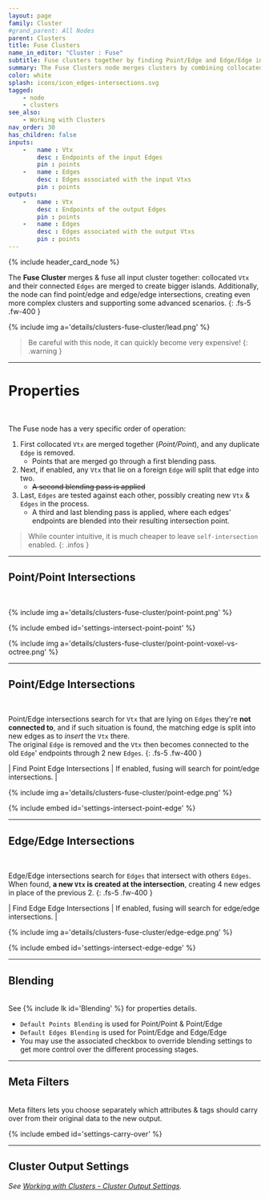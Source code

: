 ```yaml
---
layout: page
family: Cluster
#grand_parent: All Nodes
parent: Clusters
title: Fuse Clusters
name_in_editor: "Cluster : Fuse"
subtitle: Fuse clusters together by finding Point/Edge and Edge/Edge intersections.
summary: The Fuse Clusters node merges clusters by combining collocated vertices and edges, while detecting point/edge and edge/edge intersections, creating larger and more complex clusters through a multi-stage blending process.
color: white
splash: icons/icon_edges-intersections.svg
tagged:
    - node
    - clusters
see_also:
    - Working with Clusters
nav_order: 30
has_children: false
inputs:
    -   name : Vtx
        desc : Endpoints of the input Edges
        pin : points
    -   name : Edges
        desc : Edges associated with the input Vtxs
        pin : points
outputs:
    -   name : Vtx
        desc : Endpoints of the output Edges
        pin : points
    -   name : Edges
        desc : Edges associated with the output Vtxs
        pin : points
---
```


{% include header_card_node %}

The **Fuse Cluster** merges & fuse all input cluster together: collocated `Vtx` and their connected `Edges` are merged to create bigger islands. Additionally, the node can find point/edge and edge/edge intersections, creating even more complex clusters and supporting some advanced scenarios.
{: .fs-5 .fw-400 } 

{% include img a='details/clusters-fuse-cluster/lead.png' %}

> Be careful with this node, it can quickly become very expensive!
{: .warning }

---
# Properties
<br>

The Fuse node has a very specific order of operation:
1. First collocated `Vtx` are merged together (*Point/Point*), and any duplicate `Edge` is removed.
    - Points that are merged go through a first blending pass.
1. Next, if enabled, any `Vtx` that lie on a foreign `Edge` will split that edge into two.
    - ~~A second blending pass is applied~~
1. Last, `Edges` are tested against each other, possibly creating new `Vtx` & `Edges` in the process.  
    - A third and last blending pass is applied, where each edges' endpoints are blended into their resulting intersection point. 

> While counter intuitive, it is much cheaper to leave `self-intersection` enabled.
{: .infos }

---
## Point/Point Intersections
<br>

{% include img a='details/clusters-fuse-cluster/point-point.png' %}


{% include embed id='settings-intersect-point-point' %}


{% include img a='details/clusters-fuse-cluster/point-point-voxel-vs-octree.png' %}

---
## Point/Edge Intersections
<br>

Point/Edge intersections search for `Vtx` that are lying on `Edges` they're **not connected to**, and if such situation is found, the matching edge is split into new edges as to *insert* the `Vtx` there.  
The original `Edge` is removed and the `Vtx` then becomes connected to the old `Edge`' endpoints through 2 new `Edges`.
{: .fs-5 .fw-400 } 

| Find Point Edge Intersections | If enabled, fusing will search for point/edge intersections.  |

{% include img a='details/clusters-fuse-cluster/point-edge.png' %}

{% include embed id='settings-intersect-point-edge' %}


---
## Edge/Edge Intersections
<br>

Edge/Edge intersections search for `Edges` that intersect with others `Edges`. When found, **a new `Vtx` is created at the intersection**, creating 4 new edges in place of the previous 2.
{: .fs-5 .fw-400 } 

| Find Edge Edge Intersections | If enabled, fusing will search for edge/edge intersections.  |

{% include img a='details/clusters-fuse-cluster/edge-edge.png' %}

{% include embed id='settings-intersect-edge-edge' %}


---
## Blending
<br>
See {% include lk id='Blending' %} for properties details.

- `Default Points Blending` is used for Point/Point & Point/Edge
- `Default Edges Blending` is used for Point/Edge and Edge/Edge
- You may use the associated checkbox to override blending settings to get more control over the different processing stages.

---
## Meta Filters
<br>
Meta filters lets you choose separately which attributes & tags should carry over from their original data to the new output.

{% include embed id='settings-carry-over' %}

---
## Cluster Output Settings
*See [Working with Clusters - Cluster Output Settings](/PCGExtendedToolkit/doc-general/working-with-clusters.html#cluster-output-settings).*